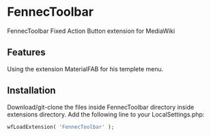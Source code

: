 # FennecToolbar

FennecToolbar Fixed Action Button extension for MediaWiki

## Features
Using the extension MaterialFAB for his templete menu.

## Installation
Download/git-clone the files inside FennecToolbar directory inside extensions directory.
Add the following line to your LocalSettings.php: 
```php
wfLoadExtension( 'FennecToolbar' );
```


